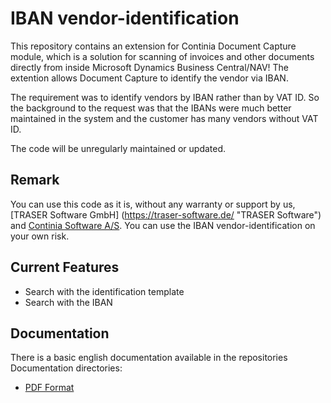 # IBAN vendor-identification #

This repository contains an extension for Continia Document Capture module, which is a solution for scanning of invoices and other documents directly from inside Microsoft Dynamics Business Central/NAV!
The extention allows Document Capture to identify the vendor via IBAN. 

The requirement was to identify vendors by IBAN rather than by VAT ID. So the background to the request was that the IBANs were much better 
maintained in the system and the customer has many vendors without VAT ID.

The code will be unregularly maintained or updated.
## Remark ##
You can use this code as it is, without any warranty or support by us, [TRASER Software GmbH] (https://traser-software.de/ "TRASER Software") and [Continia Software A/S](https://www.continia.com "Continia Software"). 
You can use the IBAN vendor-identification on your own risk. 


## Current Features ##
- Search with the identification template
- Search with the IBAN 

## Documentation ##
There is a basic english documentation available in the repositories Documentation directories:
- [PDF Format](https://github.com/document-capture/)